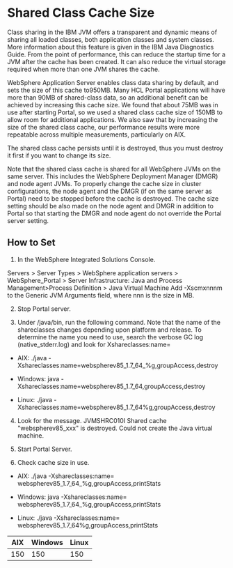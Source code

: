 # Shared Class Cache Size

Class sharing in the IBM JVM offers a transparent and dynamic means of sharing all loaded classes, both
application classes and system classes. More information about this feature is given in the IBM Java
Diagnostics Guide. From the point of performance, this can reduce the startup time for a JVM after the
cache has been created. It can also reduce the virtual storage required when more than one JVM shares the
cache.

WebSphere Application Server enables class data sharing by default, and sets the size of this cache
to950MB. Many HCL Portal applications will have more than 90MB of shared-class data, so an additional
benefit can be achieved by increasing this cache size. We found that about 75MB was in use after starting
Portal, so we used a shared class cache size of 150MB to allow room for additional applications. We also
saw that by increasing the size of the shared class cache, our performance results were more repeatable
across multiple measurements, particularly on AIX.

The shared class cache persists until it is destroyed, thus you must destroy it first if you want to change its
size.

Note that the shared class cache is shared for all WebSphere JVMs on the same server. This includes the
WebSphere Deployment Manager (DMGR) and node agent JVMs. To properly change the cache size in
cluster configurations, the node agent and the DMGR (if on the same server as Portal) need to be stopped
before the cache is destroyed. The cache size setting should be also made on the node agent and DMGR in
addition to Portal so that starting the DMGR and node agent do not override the Portal server setting.

## How to Set

1. In the WebSphere Integrated Solutions Console.

Servers > Server Types > WebSphere application servers > WebSphere_Portal > Server Infrastructure: 
Java and Process Management>Process Definition > Java Virtual Machine Add -Xscmxnnnm to the Generic JVM Arguments field, where nnn is the size in MB.

2. Stop Portal server.

3. Under <AppServer root>/java/bin, run the following command. Note that the name of the
shareclasses changes depending upon platform and release. To determine the name you need to
use, search the verbose GC log (native_stderr.log) and look for Xshareclasses:name=

- AIX: ./java -Xshareclasses:name=webspherev85_1.7_64_%g,groupAccess,destroy

- Windows: java -Xshareclasses:name=webspherev85_1.7_64,groupAccess,destroy
    
- Linux: ./java -Xshareclasses:name=webspherev85_1.7_64%g,groupAccess,destroy

4. Look for the message.
    JVMSHRC010I Shared cache "webspherev85_xxx" is destroyed. Could not create the Java virtual machine.

5. Start Portal Server.

6. Check cache size in use.

- AIX: ./java -Xshareclasses:name= webspherev85_1.7_64_%g,groupAccess,printStats

- Windows: java -Xshareclasses:name= webspherev85_1.7_64_%g,groupAccess,printStats

- Linux: ./java -Xshareclasses:name= webspherev85_1.7_64%g,groupAccess,printStats

|AIX| Windows| Linux|
|----|----|----|
|150| 150| 150|